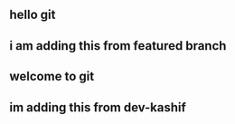 ## hello git 
## i am adding this from featured branch 
## welcome to git
## im adding this from dev-kashif 